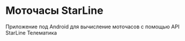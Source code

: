 # Моточасы StarLine

Приложение под Android для вычисление моточасов с помощью API StarLine Телематика
